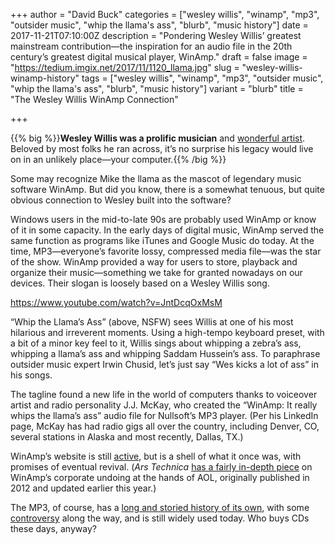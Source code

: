 +++
author = "David Buck"
categories = ["wesley willis", "winamp", "mp3", "outsider music", "whip the llama's ass", "blurb", "music history"]
date = 2017-11-21T07:10:00Z
description = "Pondering Wesley Willis’ greatest mainstream contribution—the inspiration for an audio file in the 20th century’s greatest digital musical player, WinAmp."
draft = false
image = "https://tedium.imgix.net/2017/11/1120_llama.jpg"
slug = "wesley-willis-winamp-history"
tags = ["wesley willis", "winamp", "mp3", "outsider music", "whip the llama's ass", "blurb", "music history"]
variant = "blurb"
title = "The Wesley Willis WinAmp Connection"

+++

{{% big %}}**Wesley Willis was a prolific musician** and [wonderful artist](https://tedium.co/2017/11/16/wesley-willis-remembrance-history/). Beloved by most folks he ran across, it’s no surprise his legacy would live on in an unlikely place—your computer.{{% /big %}}

Some may recognize Mike the llama as the mascot of legendary music software WinAmp. But did you know, there is a somewhat tenuous, but quite obvious connection to Wesley built into the software?

Windows users in the mid-to-late 90s are probably used WinAmp or know of it in some capacity. In the early days of digital music, WinAmp served the same function as programs like iTunes and Google Music do today. At the time, MP3—everyone’s favorite lossy, compressed media file—was the star of the show. WinAmp provided a way for users to store, playback and organize their music—something we take for granted nowadays on our devices. Their slogan is loosely based on a Wesley Willis song.

https://www.youtube.com/watch?v=JntDcqOxMsM

“Whip the Llama’s Ass” (above, NSFW) sees Willis at one of his most hilarious and irreverent moments. Using a high-tempo keyboard preset, with a bit of a minor key feel to it, Willis sings about whipping a zebra’s ass, whipping a llama’s ass and whipping Saddam Hussein’s ass. To paraphrase outsider music expert Irwin Chusid, let’s just say “Wes kicks a lot of ass” in his songs. 

The tagline found a new life in the world of computers thanks to voiceover artist and radio personality J.J. McKay, who created the “WinAmp: It really whips the llama’s ass” audio file for Nullsoft’s MP3 player. (Per his LinkedIn page, McKay has had radio gigs all over the country, including Denver, CO, several stations in Alaska and most recently, Dallas, TX.)

WinAmp’s website is still [active](http://www.winamp.com/index.html), but is a shell of what it once was, with promises of eventual revival. (_Ars Technica_ [has a fairly in-depth piece](https://arstechnica.com/information-technology/2017/07/winamp-how-greatest-mp3-player-undid-itself/) on WinAmp’s corporate undoing at the hands of AOL, originally published in 2012 and updated earlier this year.) 

The MP3, of course, has a [long and storied history of its own](http://www.npr.org/sections/therecord/2011/03/23/134622940/the-mp3-a-history-of-innovation-and-betrayal), with some [controversy](https://www.wired.com/2013/04/napster/) along the way, and is still widely used today. Who buys CDs these days, anyway?
